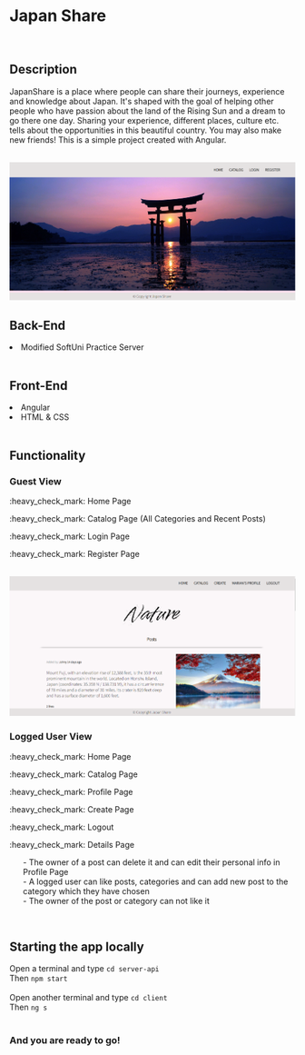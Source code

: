 <h1>Japan Share</h1>
<br>

<h2>Description</h2>
<p>JapanShare is a place where people can share their journeys, experience and knowledge about Japan. 
It's shaped with the goal of helping other people who have passion about the land of the Rising Sun and a dream to go there one day. 
Sharing your experience, different places, culture etc. tells about the opportunities in this beautiful country. You may also make new friends! 
This is a simple project created with Angular. </p>

<br>
<img src="https://github.com/Vondex/JapanShare/blob/main/imgs/home-page.png" alt="home-page">
<h2>Back-End</h2>

<li>Modified SoftUni Practice Server</li>

<br>

<h2>Front-End</h2>

<li>Angular</li>
<li>HTML & CSS</li>

<br>

<h2>Functionality</h2>

<h3>Guest View</h3>
<p>:heavy_check_mark: Home Page</p>
<p>:heavy_check_mark: Catalog Page (All Categories and Recent Posts)</p>
<p>:heavy_check_mark: Login Page</p>
<p>:heavy_check_mark: Register Page</p>

<br>
<img src="https://github.com/Vondex/JapanShare/blob/main/imgs/details.png" alt="details-page">

<br>
<h3>Logged User View</h3>
<p>:heavy_check_mark: Home Page</p>
<p>:heavy_check_mark: Catalog Page</p>
<p>:heavy_check_mark: Profile Page</p>
<p>:heavy_check_mark: Create Page</p>
<p>:heavy_check_mark: Logout</p>
<p>:heavy_check_mark: Details Page</p>
<ul>
- The owner of a post can delete it and can edit their personal info in Profile Page <br>
- A logged user can like posts, categories and can add new post to the category which they have chosen<br>
- The owner of the post or category can not like it <br>
</ul>


<br>

<h2>Starting the app locally</h2>

Open a terminal and type `cd server-api` <br>
Then `npm start`<br>
<br>
Open another terminal and type `cd client` <br>
Then `ng s` <br>
<br>
<h3>And you are ready to go!</h3>

